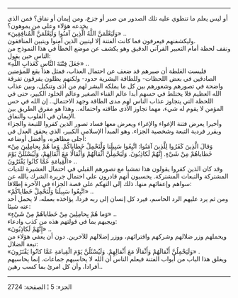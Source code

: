 ------------------------------------------------------------------------

أو ليس يعلم ما تنطوي عليه تلك الصدور من صبر أو جزع، ومن إيمان أو نفاق؟
فمن الذي يخدعه هؤلاء وعلى من يموهون؟  
«وَلَيَعْلَمَنَّ اللَّهُ الَّذِينَ آمَنُوا وَلَيَعْلَمَنَّ الْمُنافِقِينَ» ..  
وليكشفنهم فيعرفون فما كانت الفتنة إلا ليتبين الذين آمنوا ويتبين
المنافقون.  
ونقف لحظة أمام التعبير القرآني الدقيق وهو يكشف عن موضع الخطأ في هذا
النموذج من الناس حين يقول:  
«جَعَلَ فِتْنَةَ النَّاسِ كَعَذابِ اللَّهِ» ..  
فليست الغلطة أن صبرهم قد ضعف عن احتمال العذاب، فمثل هذا يقع للمؤمنين
الصادقين في بعض اللحظات- وللطاقة البشرية حدود- ولكنهم يظلون يفرقون تفرقة
واضحة في تصورهم وشعورهم بين كل ما يملكه البشر لهم من أذى وتنكيل، وبين
عذاب الله العظيم فلا يختلط في حسهم أبدا عالم الفناء الصغير وعالم الخلود
الكبير، حتى في اللحظة التي يتجاوز عذاب الناس لهم مدى الطاقة وجهد
الاحتمال.. إن الله في حس المؤمن لا يقوم له شيء، مهما تجاوز الأذى طاقته
واحتماله.. وهذا هو مفرق الطريق بين الإيمان في القلوب والنفاق.  
وأخيرا يعرض فتنة الإغواء والإغراء ويعرض معها فساد تصور الذين كفروا
للتبعة والجزاء ويقرر فردية التبعة وشخصية الجزاء. وهو المبدأ الإسلامي
الكبير، الذي يحقق العدل في أجلى مظاهره، وأفضل أوضاعه:  
«وَقالَ الَّذِينَ كَفَرُوا لِلَّذِينَ آمَنُوا: اتَّبِعُوا سَبِيلَنا وَلْنَحْمِلْ خَطاياكُمْ. وَما هُمْ
بِحامِلِينَ مِنْ خَطاياهُمْ مِنْ شَيْءٍ. إِنَّهُمْ لَكاذِبُونَ. وَلَيَحْمِلُنَّ أَثْقالَهُمْ وَأَثْقالًا مَعَ
أَثْقالِهِمْ، وَلَيُسْئَلُنَّ يَوْمَ الْقِيامَةِ عَمَّا كانُوا يَفْتَرُونَ» ..  
وقد كان الذين كفروا يقولون هذا تمشيا مع تصورهم القبلي في احتمال العشيرة
للديات المشتركة والتبعات المشتركة. يحسبون أنهم قادرون على احتمال جريرة
الشرك بالله عن سواهم وإعفائهم منها. ذلك إلى التهكم على قصة الجزاء في
الآخرة إطلاقا:  
«اتَّبِعُوا سَبِيلَنا وَلْنَحْمِلْ خَطاياكُمْ» ..  
ومن ثم يرد عليهم الرد الحاسم، فيرد كل إنسان إلى ربه فردا، يؤاخذه بعمله،
لا يحمل أحد عنه شيئا:  
«وَما هُمْ بِحامِلِينَ مِنْ خَطاياهُمْ مِنْ شَيْءٍ» ..  
ويجبهم بما في قولتهم هذه من كذب وادعاء:  
«إِنَّهُمْ لَكاذِبُونَ» ..  
ويحملهم وزر ضلالهم وشركهم وافترائهم، ووزر إضلالهم للآخرين. دون أن يعفي
هؤلاء من تبعة الضلال:  
«وَلَيَحْمِلُنَّ أَثْقالَهُمْ وَأَثْقالًا مَعَ أَثْقالِهِمْ. وَلَيُسْئَلُنَّ يَوْمَ الْقِيامَةِ عَمَّا كانُوا
يَفْتَرُونَ» .  
ويغلق هذا الباب من أبواب الفتنة فيعلم الناس أن الله لا يحاسبهم جماعات.
إنما يحاسبهم أفرادا، وأن كل امرئ بما كسب رهين..

------------------------------------------------------------------------

الجزء: 5 ¦ الصفحة: 2724
